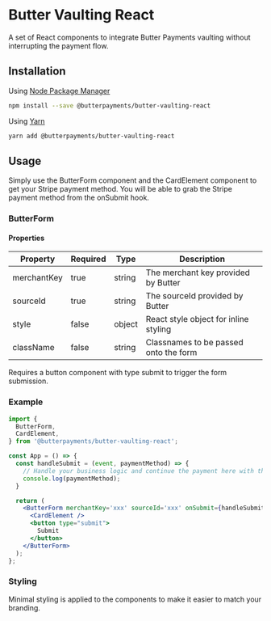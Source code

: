 # Butter Vaulting React


A set of React components to integrate Butter Payments vaulting without interrupting the payment flow. 

## Installation

Using [Node Package Manager](https://docs.npmjs.com/)

```sh
npm install --save @butterpayments/butter-vaulting-react
```

Using [Yarn](https://classic.yarnpkg.com/en/docs/)

```sh
yarn add @butterpayments/butter-vaulting-react
```

## Usage
Simply use the ButterForm component and the CardElement component to get your Stripe payment method. You will be able to grab the Stripe payment method from the onSubmit hook.


### ButterForm
#### Properties

|Property|Required|Type|Description|
|--------|--------|----|------------|
|merchantKey|true|string| The merchant key provided by Butter|
|sourceId|true|string|The sourceId provided by Butter|
|style|false|object|React style object for inline styling|
|className|false|string|Classnames to be passed onto the form|

Requires a button component with type submit to trigger the form submission.


### Example 

```jsx
import {
  ButterForm,
  CardElement,
} from '@butterpayments/butter-vaulting-react';

const App = () => {
  const handleSubmit = (event, paymentMethod) => {
    // Handle your business logic and continue the payment here with the newly created payment method
    console.log(paymentMethod);
  }

  return (
    <ButterForm merchantKey='xxx' sourceId='xxx' onSubmit={handleSubmit}>
      <CardElement />
      <button type="submit">
        Submit
      </button>
    </ButterForm>
  );
};
```

### Styling
Minimal styling is applied to the components to make it easier to match your branding.

